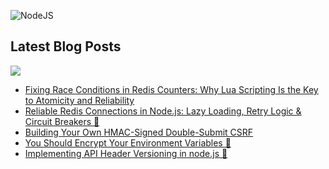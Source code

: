 ![NodeJS](https://img.shields.io/badge/node.js-6DA55F?style=for-the-badge&logo=node.js&logoColor=white)


## Latest Blog Posts
<a href="https://dev.to/silentwatcher_95"><img src="https://img.shields.io/badge/dev.to-0A0A0A?style=for-the-badge&logo=devdotto&logoColor=white"/></a>

<!-- BLOG-POST-LIST:START -->
- [Fixing Race Conditions in Redis Counters: Why Lua Scripting Is the Key to Atomicity and Reliability](https://dev.to/silentwatcher_95/fixing-race-conditions-in-redis-counters-why-lua-scripting-is-the-key-to-atomicity-and-reliability-38a4)
- [Reliable Redis Connections in Node.js: Lazy Loading, Retry Logic &amp; Circuit Breakers 🔦](https://dev.to/silentwatcher_95/reliable-redis-connections-in-nodejs-lazy-loading-retry-logic-circuit-breakers-29lg)
- [Building Your Own HMAC-Signed Double-Submit CSRF](https://dev.to/silentwatcher_95/building-your-own-hmac-signed-double-submit-csrf-3cgh)
- [You Should Encrypt Your Environment Variables 🔑](https://dev.to/silentwatcher_95/you-should-encrypt-your-environment-variables-n4h)
- [Implementing API Header Versioning in node.js 🍗](https://dev.to/silentwatcher_95/implementing-api-header-versioning-in-nodejs-4e29)
<!-- BLOG-POST-LIST:END -->
